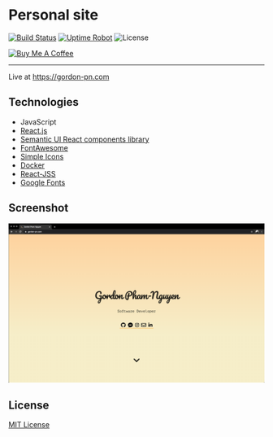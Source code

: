 # Personal site

[![Build Status](https://drone.gordon-pn.com/api/badges/gordonpn/personal-site/status.svg)](https://drone.gordon-pn.com/gordonpn/personal-site)
[![Uptime Robot](https://badgen.net/uptime-robot/status/m785024735-3db42889940bfb1bb60183aa)](https://gordon-pn.com)
![License](https://badgen.net/github/license/gordonpn/personal-site)

[![Buy Me A Coffee](https://www.buymeacoffee.com/assets/img/custom_images/orange_img.png)](https://www.buymeacoffee.com/gordonpn)

---

Live at https://gordon-pn.com

## Technologies

- JavaScript
- [React.js](https://reactjs.org)
- [Semantic UI React components library](https://react.semantic-ui.com)
- [FontAwesome](https://github.com/FortAwesome/react-fontawesome)
- [Simple Icons](https://simpleicons.org)
- [Docker](https://www.docker.com)
- [React-JSS](https://cssinjs.org/react-jss)
- [Google Fonts](https://fonts.google.com)

## Screenshot

![Screenshots](./docs/screenshot.png)

## License

[MIT License](./LICENSE)

